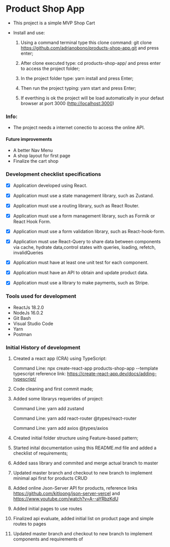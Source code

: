 # Product Shop App

- This project is a simple MVP Shop Cart

- Install and use: 

    1) Using a command terminal type this clone command: git clone https://github.com/adrianobono/products-shop-app.git and press enter; 

    2) After clone executed type: cd products-shop-app/ and press enter to access the project folder;

    3) In the project folder type: yarn install and press Enter;
    
    4) Then run the project typing: yarn start  and press Enter;

    5) If everthing is ok the project will be load automatically in your defaut browser at port 3000 (<http://localhost:3000>)


### Info:

- The project needs a internet conectio to access the online API.

#### Future improvements

- A better Nav Menu
- A shop layout for first page
- Finalize the cart shop


### Development checklist specifications

- [X] Application developed using React.

- [X] Application must use a state management library, such as Zustand.

- [X] Application must use a routing library, such as React Router.

- [X] Application must use a form management library, such as Formik or React Hook Form.

- [X] Application must use a form validation library, such as React-hook-form.

- [X] Application must use React-Query to share data between components via cache, hydrate data,control states with queries, loading, refetch, invalidQueries

- [X] Application must have at least one unit test for each component.

- [X] Application must have an API to obtain and update product data.

- [X] Application must use a library to make payments, such as Stripe.

### Tools used for development

- ReactJs 18.2.0
- NodeJs 16.0.2
- Git Bash
- Visual Studio Code
- Yarn
- Postman

### Initial History of development

1) Created a react app (CRA) using TypeScript:

    Command Line: npx create-react-app products-shop-app --template typescript
    reference link: <https://create-react-app.dev/docs/adding-typescript/>

2) Code cleaning and first commit made;

3) Added some librarys requerides of project:

    Command Line:  yarn add zustand

    Command Line: yarn add react-router @types/react-router

    Command Line: yarn add axios @types/axios

4) Created initial folder structure using Feature-based pattern;

5) Started inital documentation using this README.md file and added a checklist of requirements;

6) Added sass library and commited and merge actual branch to master

7) Updated master branch and checkout to new branch to implement minimal api first for products CRUD

8) Added online Json-Server API for products, reference links   <https://github.com/kitloong/json-server-vercel> and <https://www.youtube.com/watch?v=A--aYRbzKdU>

9) Added initial pages to use routes

10) Finalized api evaluate, added initial list on product page and simple routes to pages

11) Updated master branch and checkout to new branch to implement components and requirements of
